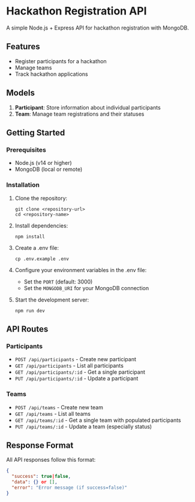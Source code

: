 # Hackathon Registration API

A simple Node.js + Express API for hackathon registration with MongoDB.

## Features

- Register participants for a hackathon
- Manage teams
- Track hackathon applications

## Models

1. **Participant**: Store information about individual participants
2. **Team**: Manage team registrations and their statuses

## Getting Started

### Prerequisites

- Node.js (v14 or higher)
- MongoDB (local or remote)

### Installation

1. Clone the repository:
   ```
   git clone <repository-url>
   cd <repository-name>
   ```

2. Install dependencies:
   ```
   npm install
   ```

3. Create a .env file:
   ```
   cp .env.example .env
   ```

4. Configure your environment variables in the .env file:
   - Set the `PORT` (default: 3000)
   - Set the `MONGODB_URI` for your MongoDB connection

5. Start the development server:
   ```
   npm run dev
   ```

## API Routes

### Participants

- `POST /api/participants` - Create new participant
- `GET /api/participants` - List all participants
- `GET /api/participants/:id` - Get a single participant
- `PUT /api/participants/:id` - Update a participant

### Teams

- `POST /api/teams` - Create new team
- `GET /api/teams` - List all teams
- `GET /api/teams/:id` - Get a single team with populated participants
- `PUT /api/teams/:id` - Update a team (especially status)

## Response Format

All API responses follow this format:
```json
{
  "success": true|false,
  "data": {} or [],
  "error": "Error message (if success=false)"
}
``` 